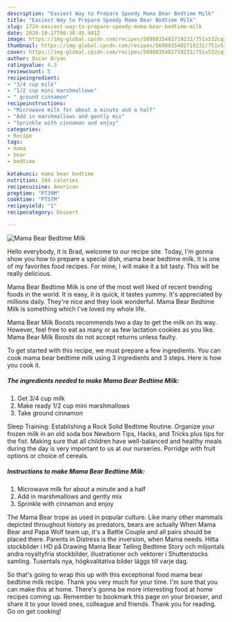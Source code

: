 ```yaml
---
description: "Easiest Way to Prepare Speedy Mama Bear Bedtime Milk"
title: "Easiest Way to Prepare Speedy Mama Bear Bedtime Milk"
slug: 1724-easiest-way-to-prepare-speedy-mama-bear-bedtime-milk
date: 2020-10-27T06:38:45.941Z
image: https://img-global.cpcdn.com/recipes/5698835402719232/751x532cq70/mama-bear-bedtime-milk-recipe-main-photo.jpg
thumbnail: https://img-global.cpcdn.com/recipes/5698835402719232/751x532cq70/mama-bear-bedtime-milk-recipe-main-photo.jpg
cover: https://img-global.cpcdn.com/recipes/5698835402719232/751x532cq70/mama-bear-bedtime-milk-recipe-main-photo.jpg
author: Oscar Bryan
ratingvalue: 4.3
reviewcount: 5
recipeingredient:
- "3/4 cup milk"
- "1/2 cup mini marshmallows"
- " ground cinnamon"
recipeinstructions:
- "Microwave milk for about a minute and a half"
- "Add in marshmallows and gently mix"
- "Sprinkle with cinnamon and enjoy"
categories:
- Recipe
tags:
- mama
- bear
- bedtime

katakunci: mama bear bedtime 
nutrition: 184 calories
recipecuisine: American
preptime: "PT39M"
cooktime: "PT57M"
recipeyield: "1"
recipecategory: Dessert

---
```



![Mama Bear Bedtime Milk](https://img-global.cpcdn.com/recipes/5698835402719232/751x532cq70/mama-bear-bedtime-milk-recipe-main-photo.jpg)

Hello everybody, it is Brad, welcome to our recipe site. Today, I'm gonna show you how to prepare a special dish, mama bear bedtime milk. It is one of my favorites food recipes. For mine, I will make it a bit tasty. This will be really delicious.

Mama Bear Bedtime Milk is one of the most well liked of recent trending foods in the world. It is easy, it is quick, it tastes yummy. It's appreciated by millions daily. They're nice and they look wonderful. Mama Bear Bedtime Milk is something which I've loved my whole life.

Mama Bear Milk Boosts recommends two a day to get the milk on its way. However, feel free to eat as many or as few lactation cookies as you like. Mama Bear Milk Boosts do not accept returns unless faulty.


To get started with this recipe, we must prepare a few ingredients. You can cook mama bear bedtime milk using 3 ingredients and 3 steps. Here is how you cook it.

<!--inarticleads1-->

##### The ingredients needed to make Mama Bear Bedtime Milk:

1. Get 3/4 cup milk
1. Make ready 1/2 cup mini marshmallows
1. Take  ground cinnamon


Sleep Training: Establishing a Rock Solid Bedtime Routine. Organize your frozen milk in an old soda box Newborn Tips, Hacks, and Tricks plus tips for the fist. Making sure that all children have well-balanced and healthy meals during the day is very important to us at our nurseries. Porridge with fruit options or choice of cereals. 

<!--inarticleads2-->

##### Instructions to make Mama Bear Bedtime Milk:

1. Microwave milk for about a minute and a half
1. Add in marshmallows and gently mix
1. Sprinkle with cinnamon and enjoy


The Mama Bear trope as used in popular culture. Like many other mammals depicted throughout history as predators, bears are actually When Mama Bear and Papa Wolf team up, it&#39;s a Battle Couple and all pairs should be placed there. Parents in Distress is the inversion, when Mama needs. Hitta stockbilder i HD på Drawing Mama Bear Telling Bedtime Story och miljontals andra royaltyfria stockbilder, illustrationer och vektorer i Shutterstocks samling. Tusentals nya, högkvalitativa bilder läggs till varje dag. 

So that's going to wrap this up with this exceptional food mama bear bedtime milk recipe. Thank you very much for your time. I'm sure that you can make this at home. There's gonna be more interesting food at home recipes coming up. Remember to bookmark this page on your browser, and share it to your loved ones, colleague and friends. Thank you for reading. Go on get cooking!
